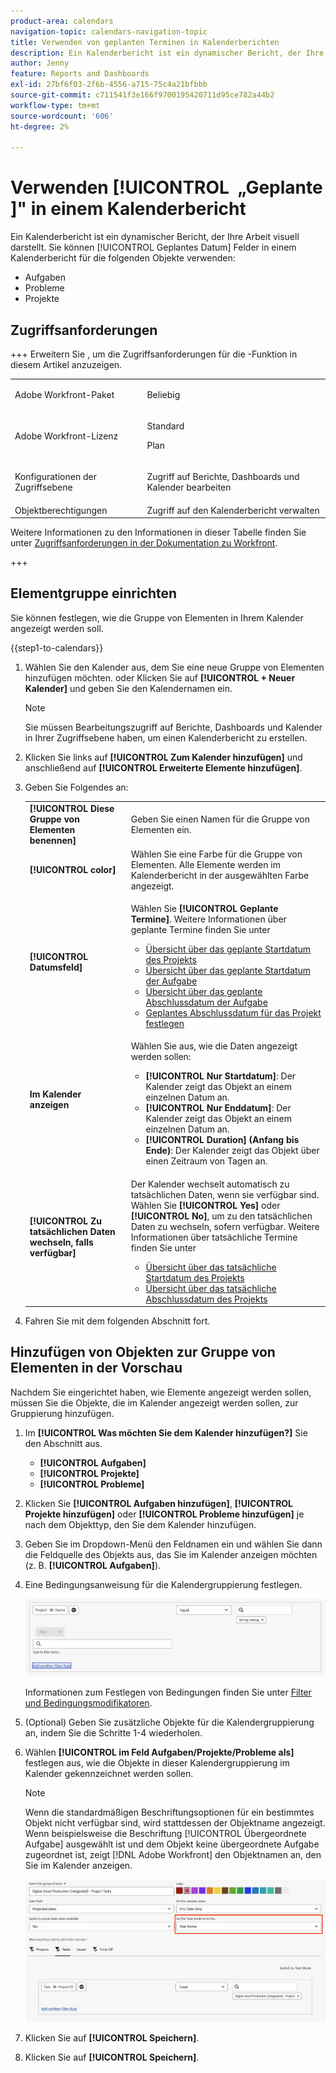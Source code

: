 ```yaml
---
product-area: calendars
navigation-topic: calendars-navigation-topic
title: Verwenden von geplanten Terminen in Kalenderberichten
description: Ein Kalenderbericht ist ein dynamischer Bericht, der Ihre Arbeit visuell darstellt. Sie können die Felder für das geplante Datum in einem Kalenderbericht für Aufgaben, Probleme und Projekte verwenden.
author: Jenny
feature: Reports and Dashboards
exl-id: 27bf6f03-2f6b-4556-a715-75c4a21bfbbb
source-git-commit: c711541f3e166f9700195420711d95ce782a44b2
workflow-type: tm+mt
source-wordcount: '606'
ht-degree: 2%

---
```


# Verwenden [!UICONTROL &#x200B; „Geplante &#x200B;]&quot; in einem Kalenderbericht

<!--
<span class="preview">The highlighted information on this page refers to functionality not yet generally available. It is available only in the Preview Sandbox environment.</span> 
-->

Ein Kalenderbericht ist ein dynamischer Bericht, der Ihre Arbeit visuell darstellt. Sie können [!UICONTROL Geplantes Datum] Felder in einem Kalenderbericht für die folgenden Objekte verwenden:

* Aufgaben
* Probleme
* Projekte

## Zugriffsanforderungen

+++ Erweitern Sie , um die Zugriffsanforderungen für die -Funktion in diesem Artikel anzuzeigen.

<table style="table-layout:auto"> 
 <col> 
 </col> 
 <col> 
 </col> 
 <tbody> 
  <tr> 
   <td role="rowheader">Adobe Workfront-Paket</td> 
   <td> <p>Beliebig</p> </td> 
  </tr> 
  <tr> 
   <td role="rowheader">Adobe Workfront-Lizenz</td> 
   <td><p>Standard</p>
       <p>Plan</p></td> 
  </tr> 
  <tr> 
   <td role="rowheader">Konfigurationen der Zugriffsebene</td> 
   <td> <p>Zugriff auf Berichte, Dashboards und Kalender bearbeiten</p></td> 
  </tr> 
  <tr> 
   <td role="rowheader">Objektberechtigungen</td> 
   <td>Zugriff auf den Kalenderbericht verwalten</td> 
  </tr> 
 </tbody> 
</table>

Weitere Informationen zu den Informationen in dieser Tabelle finden Sie unter [Zugriffsanforderungen in der Dokumentation zu Workfront](/help/quicksilver/administration-and-setup/add-users/access-levels-and-object-permissions/access-level-requirements-in-documentation.md).

+++

## Elementgruppe einrichten

Sie können festlegen, wie die Gruppe von Elementen in Ihrem Kalender angezeigt werden soll.

{{step1-to-calendars}}

1. Wählen Sie den Kalender aus, dem Sie eine neue Gruppe von Elementen hinzufügen möchten.
oder
Klicken Sie auf **[!UICONTROL + Neuer Kalender]** und geben Sie den Kalendernamen ein.

   >[!NOTE]
   >
   >Sie müssen Bearbeitungszugriff auf Berichte, Dashboards und Kalender in Ihrer Zugriffsebene haben, um einen Kalenderbericht zu erstellen.

1. Klicken Sie links auf **[!UICONTROL Zum Kalender hinzufügen]** und anschließend auf **[!UICONTROL Erweiterte Elemente hinzufügen]**.

1. Geben Sie Folgendes an:

   <table style="table-layout:auto">
    <col>
    <col>
    <tbody>
     <tr>
      <td role="rowheader"><strong>[!UICONTROL Diese Gruppe von Elementen benennen]</strong></td>
      <td>Geben Sie einen Namen für die Gruppe von Elementen ein.</td>
     </tr>
     <tr>
      <td role="rowheader"><strong>[!UICONTROL color]</strong></td>
      <td>Wählen Sie eine Farbe für die Gruppe von Elementen. Alle Elemente werden im Kalenderbericht in der ausgewählten Farbe angezeigt.</td>
     </tr>
     <tr>
      <td role="rowheader"><strong>[!UICONTROL Datumsfeld]</strong></td>
      <td><p>Wählen Sie <strong>[!UICONTROL Geplante Termine]</strong>. Weitere Informationen über geplante Termine finden Sie unter </p>
       <ul>
        <li><a href="../../../manage-work/projects/planning-a-project/project-planned-start-date.md" class="MCXref xref">Übersicht über das geplante Startdatum des Projekts</a></li>
        <li><a href="../../../manage-work/tasks/task-information/task-planned-start-date.md" class="MCXref xref">Übersicht über das geplante Startdatum der Aufgabe</a></li>
        <li><a href="../../../manage-work/tasks/task-information/task-planned-completion-date.md" class="MCXref xref">Übersicht über das geplante Abschlussdatum der Aufgabe</a></li>
        <li><a href="../../../manage-work/projects/planning-a-project/project-planned-completion-date.md" class="MCXref xref">Geplantes Abschlussdatum für das Projekt festlegen</a><br></li>
       </ul></td>
     </tr>
     <tr>
      <td role="rowheader"><strong>Im Kalender anzeigen</strong></td>
      <td><p>Wählen Sie aus, wie die Daten angezeigt werden sollen:</p>
       <ul>
        <li><strong>[!UICONTROL Nur Startdatum]</strong>: Der Kalender zeigt das Objekt an einem einzelnen Datum an.</li>
        <li><strong>[!UICONTROL Nur Enddatum]</strong>: Der Kalender zeigt das Objekt an einem einzelnen Datum an.</li>
        <li><strong>[!UICONTROL Duration] (Anfang bis Ende)</strong>: Der Kalender zeigt das Objekt über einen Zeitraum von Tagen an.</li>
       </ul></td>
     </tr>
     <tr data-mc-conditions="">
      <td role="rowheader"><strong>[!UICONTROL Zu tatsächlichen Daten wechseln, falls verfügbar]</strong></td>
      <td><p>Der Kalender wechselt automatisch zu tatsächlichen Daten, wenn sie verfügbar sind. <br>Wählen Sie <strong>[!UICONTROL Yes]</strong> oder <strong>[!UICONTROL No]</strong>, um zu den tatsächlichen Daten zu wechseln, sofern verfügbar. Weitere Informationen über tatsächliche Termine finden Sie unter</p>
       <ul>
        <li><a href="../../../manage-work/projects/planning-a-project/project-actual-start-date.md" class="MCXref xref">Übersicht über das tatsächliche Startdatum des Projekts </a></li>
        <li><a href="../../../manage-work/projects/planning-a-project/project-actual-completion-date.md" class="MCXref xref">Übersicht über das tatsächliche Abschlussdatum des Projekts </a></li>
       </ul></td>
     </tr>
    </tbody>
   </table>

1. Fahren Sie mit dem folgenden Abschnitt fort.

## Hinzufügen von Objekten zur Gruppe von Elementen in der Vorschau

Nachdem Sie eingerichtet haben, wie Elemente angezeigt werden sollen, müssen Sie die Objekte, die im Kalender angezeigt werden sollen, zur Gruppierung hinzufügen.

1. Im **[!UICONTROL Was möchten Sie dem Kalender hinzufügen?]** Sie den Abschnitt aus.

   * **[!UICONTROL Aufgaben]**
   * **[!UICONTROL Projekte]**
   * **[!UICONTROL Probleme]**


1. Klicken Sie **[!UICONTROL Aufgaben hinzufügen]**, **[!UICONTROL Projekte hinzufügen]** oder **[!UICONTROL Probleme hinzufügen]** je nach dem Objekttyp, den Sie dem Kalender hinzufügen.

1. Geben Sie im Dropdown-Menü den Feldnamen ein und wählen Sie dann die Feldquelle des Objekts aus, das Sie im Kalender anzeigen möchten (z. B. **[!UICONTROL Aufgaben]**).
1. Eine Bedingungsanweisung für die Kalendergruppierung festlegen.


   ![Objekt für Kalender auswählen](assets/calendar-field-name.png)

   Informationen zum Festlegen von Bedingungen finden Sie unter [Filter und Bedingungsmodifikatoren](../../../reports-and-dashboards/reports/reporting-elements/filter-condition-modifiers.md).

1. (Optional) Geben Sie zusätzliche Objekte für die Kalendergruppierung an, indem Sie die Schritte 1-4 wiederholen.

1. Wählen **[!UICONTROL im Feld Aufgaben/Projekte/Probleme als]** festlegen aus, wie die Objekte in dieser Kalendergruppierung im Kalender gekennzeichnet werden sollen.

   >[!NOTE]
   >
   >Wenn die standardmäßigen Beschriftungsoptionen für ein bestimmtes Objekt nicht verfügbar sind, wird stattdessen der Objektname angezeigt. Wenn beispielsweise die Beschriftung [!UICONTROL Übergeordnete Aufgabe] ausgewählt ist und dem Objekt keine übergeordnete Aufgabe zugeordnet ist, zeigt [!DNL Adobe Workfront] den Objektnamen an, den Sie im Kalender anzeigen.

   ![Festlegen von Aufgabenbeschriftungen](assets/set-task-labels.png)
1. Klicken Sie auf **[!UICONTROL Speichern]**.

1. Klicken Sie auf **[!UICONTROL Speichern]**.

